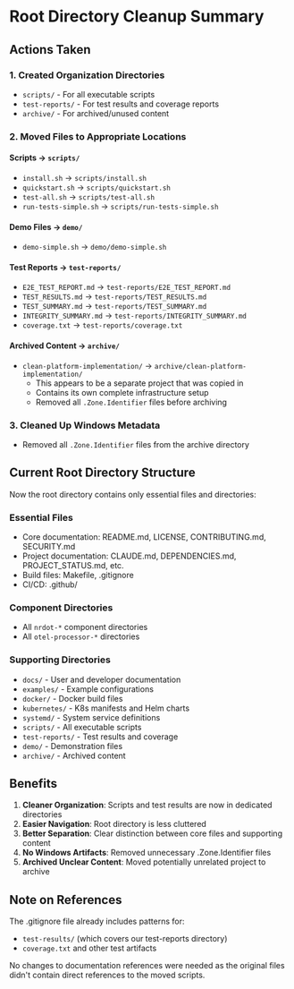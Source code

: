 # Root Directory Cleanup Summary

## Actions Taken

### 1. Created Organization Directories
- `scripts/` - For all executable scripts
- `test-reports/` - For test results and coverage reports
- `archive/` - For archived/unused content

### 2. Moved Files to Appropriate Locations

#### Scripts → `scripts/`
- `install.sh` → `scripts/install.sh`
- `quickstart.sh` → `scripts/quickstart.sh`
- `test-all.sh` → `scripts/test-all.sh`
- `run-tests-simple.sh` → `scripts/run-tests-simple.sh`

#### Demo Files → `demo/`
- `demo-simple.sh` → `demo/demo-simple.sh`

#### Test Reports → `test-reports/`
- `E2E_TEST_REPORT.md` → `test-reports/E2E_TEST_REPORT.md`
- `TEST_RESULTS.md` → `test-reports/TEST_RESULTS.md`
- `TEST_SUMMARY.md` → `test-reports/TEST_SUMMARY.md`
- `INTEGRITY_SUMMARY.md` → `test-reports/INTEGRITY_SUMMARY.md`
- `coverage.txt` → `test-reports/coverage.txt`

#### Archived Content → `archive/`
- `clean-platform-implementation/` → `archive/clean-platform-implementation/`
  - This appears to be a separate project that was copied in
  - Contains its own complete infrastructure setup
  - Removed all `.Zone.Identifier` files before archiving

### 3. Cleaned Up Windows Metadata
- Removed all `.Zone.Identifier` files from the archive directory

## Current Root Directory Structure

Now the root directory contains only essential files and directories:

### Essential Files
- Core documentation: README.md, LICENSE, CONTRIBUTING.md, SECURITY.md
- Project documentation: CLAUDE.md, DEPENDENCIES.md, PROJECT_STATUS.md, etc.
- Build files: Makefile, .gitignore
- CI/CD: .github/

### Component Directories
- All `nrdot-*` component directories
- All `otel-processor-*` directories

### Supporting Directories
- `docs/` - User and developer documentation
- `examples/` - Example configurations
- `docker/` - Docker build files
- `kubernetes/` - K8s manifests and Helm charts
- `systemd/` - System service definitions
- `scripts/` - All executable scripts
- `test-reports/` - Test results and coverage
- `demo/` - Demonstration files
- `archive/` - Archived content

## Benefits

1. **Cleaner Organization**: Scripts and test results are now in dedicated directories
2. **Easier Navigation**: Root directory is less cluttered
3. **Better Separation**: Clear distinction between core files and supporting content
4. **No Windows Artifacts**: Removed unnecessary .Zone.Identifier files
5. **Archived Unclear Content**: Moved potentially unrelated project to archive

## Note on References

The .gitignore file already includes patterns for:
- `test-results/` (which covers our test-reports directory)
- `coverage.txt` and other test artifacts

No changes to documentation references were needed as the original files didn't contain direct references to the moved scripts.